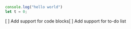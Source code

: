 ```JavaScript
console.log("hello world")
let t = 0;

```
[ ] Add support for code blocks[ ] Add support for to-do list 
